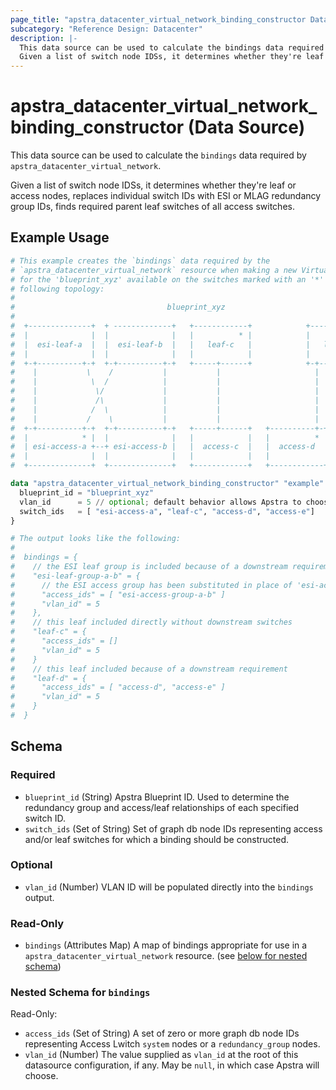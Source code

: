```yaml
---
page_title: "apstra_datacenter_virtual_network_binding_constructor Data Source - terraform-provider-apstra"
subcategory: "Reference Design: Datacenter"
description: |-
  This data source can be used to calculate the bindings data required by apstra_datacenter_virtual_network.
  Given a list of switch node IDSs, it determines whether they're leaf or access nodes, replaces individual switch IDs with ESI or MLAG redundancy group IDs, finds required parent leaf switches of all access switches.
---
```


# apstra_datacenter_virtual_network_binding_constructor (Data Source)

This data source can be used to calculate the `bindings` data required by `apstra_datacenter_virtual_network`.

Given a list of switch node IDSs, it determines whether they're leaf or access nodes, replaces individual switch IDs with ESI or MLAG redundancy group IDs, finds required parent leaf switches of all access switches.


## Example Usage

```terraform
# This example creates the `bindings` data required by the
# `apstra_datacenter_virtual_network` resource when making a new Virtual Network
# for the 'blueprint_xyz' available on the switches marked with an '*' in the
# following topology:
#
#                                  blueprint_xyz
#
#  +--------------+  + -------------+   +------------+            +------------+
#  |              |  |              |   |          * |            |            |
#  |  esi-leaf-a  |  |  esi-leaf-b  |   |   leaf-c   |            |   leaf-d   |
#  |              |  |              |   |            |            |            |
#  +-+----------+-+  +-+----------+-+   +-----+------+            +-+--------+-+
#    |           \    /           |           |                     |        |
#    |            \  /            |           |                     |        |
#    |             \/             |           |                     |        |
#    |             /\             |           |                     |        |
#    |            /  \            |           |                     |        |
#    |           /    \           |           |                     |        |
#  +-+----------+-+  +-+----------+-+   +-----+------+   +----------+-+    +-+----------+
#  |            * |  |              |   |            |   |          * |    |          * |
#  | esi-access-a +--+ esi-access-b |   |  access-c  |   |  access-d  |    |  access-e  |
#  |              |  |              |   |            |   |            |    |            |
#  +--------------+  +--------------+   +------------+   +------------+    +------------+

data "apstra_datacenter_virtual_network_binding_constructor" "example" {
  blueprint_id = "blueprint_xyz"
  vlan_id      = 5 // optional; default behavior allows Apstra to choose
  switch_ids   = [ "esi-access-a", "leaf-c", "access-d", "access-e"]
}

# The output looks like the following:
#
#  bindings = {
#    // the ESI leaf group is included because of a downstream requirement
#    "esi-leaf-group-a-b" = {
#      // the ESI access group has been substituted in place of 'esi-access-a'
#      "access_ids" = [ "esi-access-group-a-b" ]
#      "vlan_id" = 5
#    },
#    // this leaf included directly without downstream switches
#    "leaf-c" = {
#      "access_ids" = []
#      "vlan_id" = 5
#    }
#    // this leaf included because of a downstream requirement
#    "leaf-d" = {
#      "access_ids" = [ "access-d", "access-e" ]
#      "vlan_id" = 5
#    }
#  }
```

<!-- schema generated by tfplugindocs -->
## Schema

### Required

- `blueprint_id` (String) Apstra Blueprint ID. Used to determine the redundancy group and access/leaf relationships of each specified switch ID.
- `switch_ids` (Set of String) Set of graph db node IDs representing access and/or leaf switches for which a binding should be constructed.

### Optional

- `vlan_id` (Number) VLAN ID will be populated directly into the `bindings` output.

### Read-Only

- `bindings` (Attributes Map) A map of bindings appropriate for use in a `apstra_datacenter_virtual_network` resource. (see [below for nested schema](#nestedatt--bindings))

<a id="nestedatt--bindings"></a>
### Nested Schema for `bindings`

Read-Only:

- `access_ids` (Set of String) A set of zero or more graph db node IDs representing Access Lwitch `system` nodes or a `redundancy_group` nodes.
- `vlan_id` (Number) The value supplied as `vlan_id` at the root of this datasource configuration, if any. May be `null`, in which case Apstra will choose.
